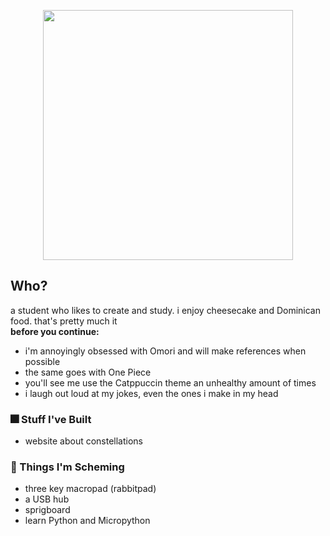  <p align="center">
  <img src="https://raw.githubusercontent.com/catppuccin/catppuccin/main/assets/palette/macchiato.png" width="400" />
</p>

## Who?
a student who likes to create and study. i enjoy cheesecake and Dominican food. that's pretty much it
<br>__before you continue:__
- i'm annoyingly obsessed with Omori and will make references when possible
- the same goes with One Piece
- you'll see me use the Catppuccin theme an unhealthy amount of times
- i laugh out loud at my jokes, even the ones i make in my head

### 🎆 Stuff I've Built
- website about constellations

### 🔮 Things I'm Scheming
- three key macropad (rabbitpad)
- a USB hub
- sprigboard
- learn Python and Micropython

